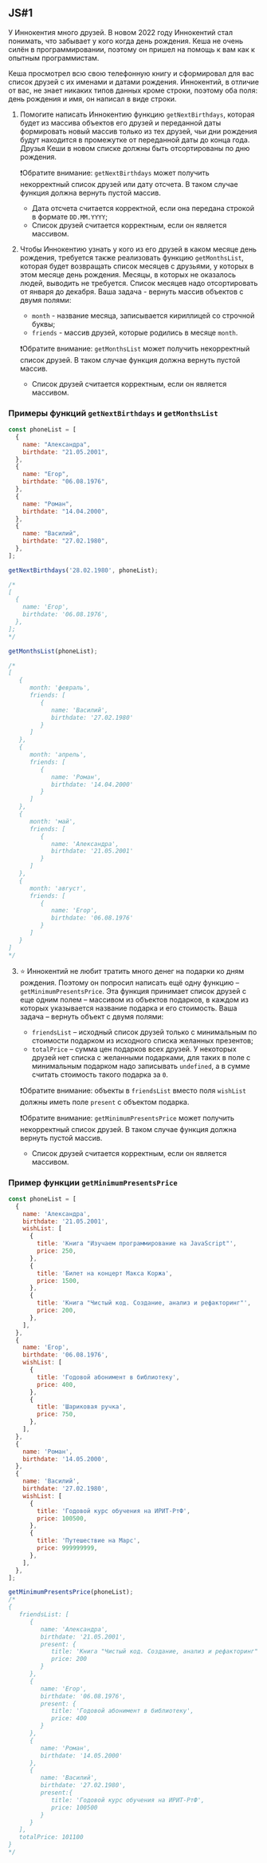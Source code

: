 ## JS#1
У Иннокентия много друзей. В новом 2022 году Иннокентий стал понимать, что забывает у кого когда день рождения. Кеша не очень силён в программировании, поэтому он пришел на помощь к вам как к опытным программистам.

Кеша просмотрел всю свою телефонную книгу и сформировал для вас список друзей с их именами и датами рождения. Иннокентий, в отличие от вас, не знает никаких типов данных кроме строки, поэтому оба поля: день рождения и имя, он написал в виде строки.

1. Помогите написать Иннокентию функцию ``getNextBirthdays``, которая будет из массива объектов его друзей и переданной даты формировать новый массив только из тех друзей, чьи дни рождения будут находится в промежутке от переданной даты до конца года. Друзья Кеши в новом списке должны быть отсортированы по дню рождения.

	❗Обратите внимание: ``getNextBirthdays`` может получить некорректный список друзей или дату отсчета. В таком случае функция должна вернуть пустой массив.
	* Дата отсчета считается корректной, если она передана строкой в формате ``DD.MM.YYYY``;
	* Список друзей считается корректным, если он является массивом.

2. Чтобы Иннокентию узнать у кого из его друзей в каком месяце день рождения, требуется также реализовать функцию ``getMonthsList``, которая будет возвращать список месяцев с друзьями, у которых в этом месяце день рождения. Месяцы, в которых не оказалось людей, выводить не требуется. Список месяцев надо отсортировать от января до декабря. Ваша задача - вернуть массив объектов с двумя полями:
	* ``month`` - название месяца, записывается кириллицей со строчной буквы;
	* ``friends`` - массив друзей, которые родились в месяце ``month``.
		
	❗Обратите внимание: ``getMonthsList`` может получить некорректный список друзей. В таком случае функция должна вернуть пустой массив.
	* Список друзей считается корректным, если он является массивом.

### Примеры функций ``getNextBirthdays`` и ``getMonthsList``
```js
const phoneList = [
  {
    name: "Александра",
    birthdate: "21.05.2001",
  },
  {
    name: "Егор",
    birthdate: "06.08.1976",
  },
  {
    name: "Роман",
    birthdate: "14.04.2000",
  },
  {
    name: "Василий",
    birthdate: "27.02.1980",
  },
];

getNextBirthdays('28.02.1980', phoneList);

/*
[
  {
    name: 'Егор',
    birthdate: '06.08.1976',
  },
];
*/

getMonthsList(phoneList);

/*
[
   {
      month: 'февраль',
      friends: [
         {
            name: 'Василий',
            birthdate: '27.02.1980'
         }
      ]
   },
   {
      month: 'апрель',
      friends: [
         {
            name: 'Роман',
            birthdate: '14.04.2000'
         }
      ]
   },
   {
      month: 'май',
      friends: [
         {
            name: 'Александра',
            birthdate: '21.05.2001'
         }
      ]
   },
   {
      month: 'август',
      friends: [
         {
            name: 'Егор',
            birthdate: '06.08.1976'
         }
      ]
   }
]
*/
```

3. ⭐ Иннокентий не любит тратить много денег на подарки ко дням рождения. Поэтому он попросил написать ещё одну функцию – ``getMinimumPresentsPrice``. Эта функция принимает список друзей с еще одним полем – массивом из объектов подарков, в каждом из которых указывается название подарка и его стоимость. Ваша задача – вернуть объект с двумя полями:
	* ``friendsList`` – исходный список друзей только с минимальным по стоимости подарком из исходного списка желанных презентов;
	* ``totalPrice`` – сумма цен подарков всех друзей. У некоторых друзей нет списка с желанными подарками, для таких в поле с минимальным подарком надо записывать ``undefined``, а в сумме считать стоимость такого подарка за ``0``.

	❗Обратите внимание: объекты в ``friendsList`` вместо поля ``wishList`` должны иметь поле ``present`` с объектом подарка.

	❗Обратите внимание: ``getMinimumPresentsPrice`` может получить некорректный список друзей. В таком случае функция должна вернуть пустой массив.
	* Список друзей считается корректным, если он является массивом.
	
### Пример функции ``getMinimumPresentsPrice``
```js
const phoneList = [
  {
    name: 'Александра',
    birthdate: '21.05.2001',
    wishList: [
      {
        title: 'Книга "Изучаем программирование на JavaScript"',
        price: 250,
      },
      {
        title: 'Билет на концерт Макса Коржа',
        price: 1500,
      },
      {
        title: 'Книга "Чистый код. Создание, анализ и рефакторинг"',
        price: 200,
      },
    ],
  },
  {
    name: 'Егор',
    birthdate: '06.08.1976',
    wishList: [
      {
        title: 'Годовой абонимент в библиотеку',
        price: 400,
      },
      {
        title: 'Шариковая ручка',
        price: 750,
      },
    ],
  },
  {
    name: 'Роман',
    birthdate: '14.05.2000',
  },
  {
    name: 'Василий',
    birthdate: '27.02.1980',
    wishList: [
      {
        title: 'Годовой курс обучения на ИРИТ-РтФ',
        price: 100500,
      },
      {
        title: 'Путешествие на Марс',
        price: 999999999,
      },
    ],
  },
];

getMinimumPresentsPrice(phoneList);
/*
{
   friendsList: [
      {
         name: 'Александра',
         birthdate: '21.05.2001',
         present: {
            title: 'Книга "Чистый код. Создание, анализ и рефакторинг"',
            price: 200
         }
      },
      {
         name: 'Егор',
         birthdate: '06.08.1976',
         present: {
            title: 'Годовой абонимент в библиотеку',
            price: 400
         }
      },
      {
         name: 'Роман',
         birthdate: '14.05.2000'
      },
      {
         name: 'Василий',
         birthdate: '27.02.1980',
         present:{
            title: 'Годовой курс обучения на ИРИТ-РтФ',
            price: 100500
         }
      }
   ],
   totalPrice: 101100
}
*/
```

